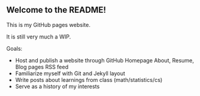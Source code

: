 ## Welcome to the README!

This is my GitHub pages website.

It is still very much a WIP.

Goals:

- Host and publish a website through GitHub
  Homepage
  About, Resume, Blog pages
  RSS feed
- Familiarize myself with Git and Jekyll layout
- Write posts about learnings from class (math/statistics/cs)
- Serve as a history of my interests
